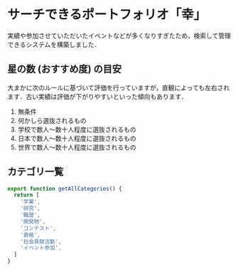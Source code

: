# サーチできるポートフォリオ「幸」

実績や参加させていただいたイベントなどが多くなりすぎたため，検索して管理できるシステムを構築しました．

## 星の数 (おすすめ度) の目安

大まかに次のルールに基づいて評価を行っていますが，直観によっても左右されます．古い実績は評価が下がりやすいといった傾向もあります．

1. 無条件
2. 何かしら選抜されるもの
3. 学校で数人～数十人程度に選抜されるもの
4. 日本で数人～数十人程度に選抜されるもの
5. 世界で数人～数十人程度に選抜されるもの

## カテゴリ一覧

```js
export function getAllCategories() {
  return [
    '学業',
    '研究',
    '職歴',
    '開発物',
    'コンテスト',
    '資格',
    '社会貢献活動',
    'イベント参加',
  ]
}
```

